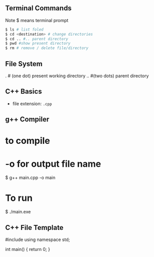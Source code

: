 ## Terminal Commands
Note $ means terminal prompt
```bash
$ ls # list foled
$ cd <destination> # change directories
$ cd .. #.. parent directory
$ pwd #show present directory
$ rm # remove / delete file/directory
```
## File System
. # (one dot) present working directory
.. #(two dots) parent directory

## C++ Basics
- file extension: `.cpp`

## g++ Compiler
# to compile
# -o for output file name
$ g++ main.cpp -o main
# To run
$ ./main.exe

## C++ File Template
#include <iostream>
using namespace std;

int main()
{
    return 0;
}